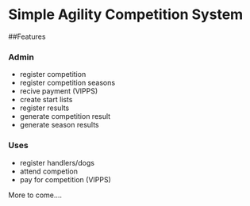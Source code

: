 # Simple Agility Competition System

##Features

### Admin
* register competition
* register competition seasons
* recive payment (VIPPS)
* create start lists
* register results
* generate competition result
* generate season results

### Uses
* register handlers/dogs
* attend competion
* pay for competition (VIPPS)

More to come....
